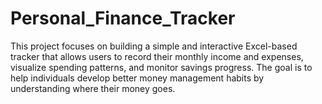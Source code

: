 # Personal_Finance_Tracker
This project focuses on building a simple and interactive Excel-based tracker that allows users to record their monthly income and expenses, visualize spending patterns, and monitor savings progress. The goal is to help individuals develop better money management habits by understanding where their money goes.
